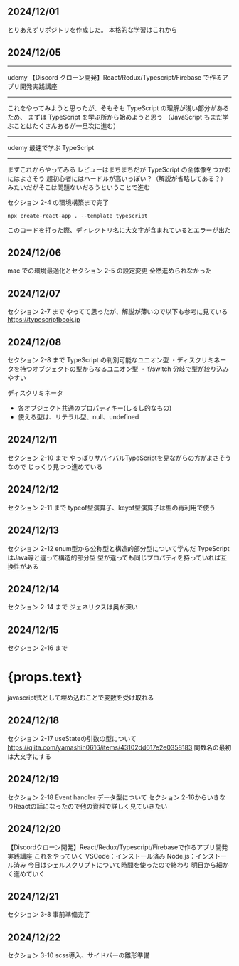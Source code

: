## 2024/12/01

とりあえずリポジトリを作成した。
本格的な学習はこれから

## 2024/12/05

---

udemy
【Discord クローン開発】React/Redux/Typescript/Firebase で作るアプリ開発実践講座

---

これをやってみようと思ったが、そもそも TypeScript の理解が浅い部分があるため、
まずは TypeScript を学ぶ所から始めようと思う
（JavaScript もまだ学ぶことはたくさんあるが一旦次に進む）

---

udemy
最速で学ぶ TypeScript

---

まずこれからやってみる
レビューはまちまちだが TypeScript の全体像をつかむにはよさそう
超初心者にはハードルが高いっぽい？（解説が省略してある？）みたいだがそこは問題ないだろうということで進む

セクション 2-4 の環境構築まで完了

```
npx create-react-app . --template typescript
```

このコードを打った際、ディレクトリ名に大文字が含まれているとエラーが出た

## 2024/12/06

mac での環境最適化とセクション 2-5 の設定変更
全然進められなかった

## 2024/12/07

セクション 2-7 まで
やってて思ったが、解説が薄いので以下も参考に見ている
https://typescriptbook.jp

## 2024/12/08

セクション 2-8 まで
TypeScript の判別可能なユニオン型
・ディスクリミネータを持つオブジェクトの型からなるユニオン型
・if/switch 分岐で型が絞り込みやすい

ディスクリミネータ
- 各オブジェクト共通のプロパティキー(しるし的なもの)
- 使える型は、リテラル型、null、undefined

## 2024/12/11

セクション 2-10 まで
やっぱりサバイバルTypeScriptを見ながらの方がよさそうなので
じっくり見つつ進めている

## 2024/12/12

セクション 2-11 まで
typeof型演算子、keyof型演算子は型の再利用で使う

## 2024/12/13

セクション 2-12
enum型から公称型と構造的部分型について学んだ
TypeScriptはJava等と違って構造的部分型
型が違っても同じプロパティを持っていれば互換性がある

## 2024/12/14

セクション 2-14 まで
ジェネリクスは奥が深い

## 2024/12/15

セクション 2-16 まで
<h1>{props.text}</h1>
javascript式として埋め込むことで変数を受け取れる

## 2024/12/18

セクション 2-17
useStateの引数の型について
https://qiita.com/yamashin0616/items/43102dd617e2e0358183
関数名の最初は大文字にする

## 2024/12/19

セクション 2-18
Event handler データ型について
セクション 2-16からいきなりReactの話になったので他の資料で詳しく見ていきたい

## 2024/12/20

【Discordクローン開発】React/Redux/Typescript/Firebaseで作るアプリ開発実践講座
これをやっていく
VSCode：インストール済み
Node.js：インストール済み
今日はシェルスクリプトについて時間を使ったので終わり
明日から細かく進めていく

## 2024/12/21

セクション 3-8
事前準備完了

## 2024/12/22

セクション 3-10
scss導入、サイドバーの雛形準備
